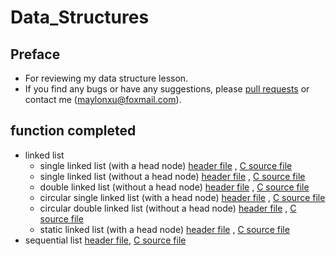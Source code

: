 # Data_Structures

## Preface

- For reviewing my data structure lesson.
- If you find any bugs or have any suggestions,
  please [pull requests](https://github.com/Country-If/Data_Structures/pulls) or contact me (maylonxu@foxmail.com).

## function completed

- linked list
    - single linked list (with a head node) [header file](LinkList/SiLinkList_Head.h)
      , [C source file](LinkList/SiLinkList_Head.c)
    - single linked list (without a head node) [header file](LinkList/SiLinkList_noHead.h)
      , [C source file](LinkList/SiLinkList_noHead.c)
    - double linked list (without a head node) [header file](LinkList/DoLinkList.h)
      , [C source file](LinkList/DoLinkList.c)
    - circular single linked list (with a head node) [header file](LinkList/CirSiLinkList.h)
      , [C source file](LinkList/CirSiLinkList.c)
    - circular double linked list (without a head node) [header file](LinkList/CirDoLinkList.h)
      , [C source file](LinkList/CirDoLinkList.c)
    - static linked list (with a head node) [header file](LinkList/StaLinkList.h)
      , [C source file](LinkList/StaLinkList.c)
- sequential list [header file](SeqList/SeqList.h), [C source file](SeqList/SeqList.c)
